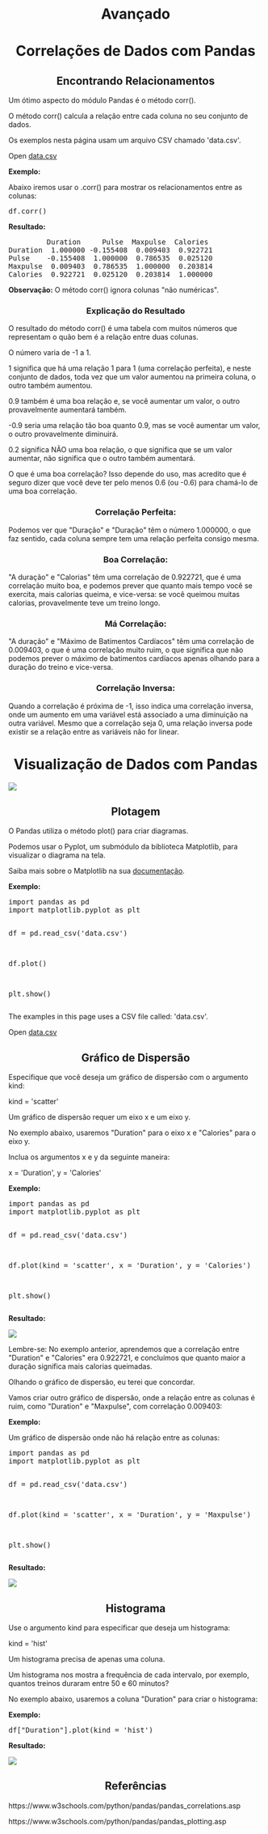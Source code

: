 <h1 align="center">Avançado</h1>
<h1 align="center">Correlações de Dados com Pandas</h1>
<h2 align="center">Encontrando Relacionamentos</h2>
<p>Um ótimo aspecto do módulo Pandas é o método corr().</p>
<p>O método corr() calcula a relação entre cada coluna no seu conjunto de dados.</p>
<p>Os exemplos nesta página usam um arquivo CSV chamado 'data.csv'.</p>
<p>Open <a href="https://www.w3schools.com/python/pandas/data.csv.txt">data.csv</a></p>
<p><b>Exemplo:</b></p>
<p>Abaixo iremos usar o .corr() para mostrar os relacionamentos entre as colunas:</p>
<pre>
df.corr()
</pre>
<p><b>Resultado:</b></p>
<pre>
         Duration     Pulse  Maxpulse  Calories
Duration  1.000000 -0.155408  0.009403  0.922721
Pulse    -0.155408  1.000000  0.786535  0.025120
Maxpulse  0.009403  0.786535  1.000000  0.203814
Calories  0.922721  0.025120  0.203814  1.000000
</pre>
<p><b>Observação:</b> O método corr() ignora colunas "não numéricas".</p>
<h3 align="center">Explicação do Resultado</h3>
<p>O resultado do método corr() é uma tabela com muitos números que representam o quão bem é a relação entre duas colunas.</p>
<p>O número varia de -1 a 1.</p>
<p>1 significa que há uma relação 1 para 1 (uma correlação perfeita), e neste conjunto de dados, toda vez que um valor aumentou na primeira coluna, o outro também aumentou.</p>
<p>0.9 também é uma boa relação e, se você aumentar um valor, o outro provavelmente aumentará também.</p>
<p>-0.9 seria uma relação tão boa quanto 0.9, mas se você aumentar um valor, o outro provavelmente diminuirá.</p>
<p>0.2 significa NÃO uma boa relação, o que significa que se um valor aumentar, não significa que o outro também aumentará.</p>
<p>O que é uma boa correlação? Isso depende do uso, mas acredito que é seguro dizer que você deve ter pelo menos 0.6 (ou -0.6) para chamá-lo de uma boa correlação.</p>
<h3 align="center">Correlação Perfeita:</h3>
<p>Podemos ver que "Duração" e "Duração" têm o número 1.000000, o que faz sentido, cada coluna sempre tem uma relação perfeita consigo mesma.</p>
<h3 align="center">Boa Correlação:</h3>
<p>"A duração" e "Calorias" têm uma correlação de 0.922721, que é uma correlação muito boa, e podemos prever que quanto mais tempo você se exercita, mais calorias queima, e vice-versa: se você queimou muitas calorias, provavelmente teve um treino longo.</p>
<h3 align="center">Má Correlação:</h3>
<p>"A duração" e "Máximo de Batimentos Cardíacos" têm uma correlação de 0.009403, o que é uma correlação muito ruim, o que significa que não podemos prever o máximo de batimentos cardíacos apenas olhando para a duração do treino e vice-versa.</p>
<h3 align="center">Correlação Inversa:</h3>
<p>Quando a correlação é próxima de -1, isso indica uma correlação inversa, onde um aumento em uma variável está associado a uma diminuição na outra variável. Mesmo que a correlação seja 0, uma relação inversa pode existir se a relação entre as variáveis não for linear.</p>
<h1 align="center">Visualização de Dados com Pandas</h1>
<img src="pandas_plot.png">
<h2 align="center">Plotagem</h2>
<p>O Pandas utiliza o método plot() para criar diagramas.</p>
<p>Podemos usar o Pyplot, um submódulo da biblioteca Matplotlib, para visualizar o diagrama na tela.</p>
<p>Saiba mais sobre o Matplotlib na sua <a href="https://www.w3schools.com/python/pandas/data.csv.txt">documentação</a>.</p>
<p><b>Exemplo:</b></p>
<p></p>
<pre>
import pandas as pd
import matplotlib.pyplot as plt

df = pd.read_csv('data.csv')

df.plot()

plt.show()
</pre>
<p>The examples in this page uses a CSV file called: 'data.csv'.</p>
<p>Open <a href="https://www.w3schools.com/python/pandas/data.csv.txt">data.csv</a></p>
<h2 align="center">Gráfico de Dispersão</h2>
<p>Especifique que você deseja um gráfico de dispersão com o argumento kind:</p>
<p>kind = 'scatter'</p>
<p>Um gráfico de dispersão requer um eixo x e um eixo y.</p>
<p>No exemplo abaixo, usaremos "Duration" para o eixo x e "Calories" para o eixo y.</p>
<p>Inclua os argumentos x e y da seguinte maneira:</p>
<p>x = 'Duration', y = 'Calories'</p>
<p><b>Exemplo:</b></p>
<pre>
import pandas as pd
import matplotlib.pyplot as plt

df = pd.read_csv('data.csv')

df.plot(kind = 'scatter', x = 'Duration', y = 'Calories')

plt.show()
</pre>
<p><b>Resultado:</b></p>
<img src="pandas_plot_scatter.png">
<p>Lembre-se: No exemplo anterior, aprendemos que a correlação entre "Duration" e "Calories" era 0.922721, e concluímos que quanto maior a duração significa mais calorias queimadas.</p>
<p>Olhando o gráfico de dispersão, eu terei que concordar.</p>
<p>Vamos criar outro gráfico de dispersão, onde a relação entre as colunas é ruim, como "Duration" e "Maxpulse", com correlação 0.009403:</p>
<p><b>Exemplo:</b></p>
<p>Um gráfico de dispersão onde não há relação entre as colunas:</p>
<pre>
import pandas as pd
import matplotlib.pyplot as plt

df = pd.read_csv('data.csv')

df.plot(kind = 'scatter', x = 'Duration', y = 'Maxpulse')

plt.show()
</pre>
<p><b>Resultado:</b></p>
<img src="pandas_plot_scatter2.png">
<h2 align="center">Histograma</h2>
<p>Use o argumento kind para especificar que deseja um histograma:</p>
<p>kind = 'hist'</p>
<p>Um histograma precisa de apenas uma coluna.</p>
<p>Um histograma nos mostra a frequência de cada intervalo, por exemplo, quantos treinos duraram entre 50 e 60 minutos?</p>
<p>No exemplo abaixo, usaremos a coluna "Duration" para criar o histograma:</p>
<p><b>Exemplo:</b></p>
<pre>
df["Duration"].plot(kind = 'hist')
</pre>
<p><b>Resultado:</b></p>
<img src="pandas_plot_hist.png">
<h2 align="center">Referências</h2>
<p>https://www.w3schools.com/python/pandas/pandas_correlations.asp</p>
<p>https://www.w3schools.com/python/pandas/pandas_plotting.asp</p>

